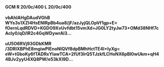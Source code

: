 #### GCM R 20/0c/400 L 20/0c/400
**vbAhlAHgDAudVGhB**<br/>**WYs3s1XZI4HsENIRpBb4ua8/jF/azJyjQLOpVf1gp+E=**<br/>**fOernLqdRDVD+KGDO9XvUvfdbt15vmXd+JG0LY2tyJw73+OMd38NHf7cAcly0/qD/lR2c4GqWDywrAI3...**<br/><br/>
**uU5O6RVj93GDkKMR**<br/>**/3DRIXBPhE8mgiwPIEnoNIQVf8dpBMhHctTE4I+IyXg=**<br/>**eW+tGboKy6fTADRxYIawTCA+2fUf3lrQ5TJzkfLCHoNX6pBI0wUkm+qH44BJv2yyU4XQ8PW/e53kXl9D...**